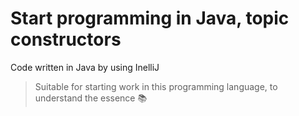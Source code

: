 # Start programming in Java, topic constructors

Code written in Java by using InelliJ

>Suitable for starting work in this programming language, to understand the essence :books:
